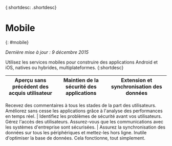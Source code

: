 {:shortdesc: .shortdesc} 

# Mobile
{: #mobile}

*Dernière mise à jour : 9 décembre 2015*

Utilisez les services mobiles pour construire des applications Android et iOS, natives ou hybrides, multiplateformes.
{:shortdesc}


Aperçu sans précédent des acquis utilisateur | Maintien de la sécurité des applications | Extension et synchronisation des données
---- | ---- | ----
Recevez des commentaires à tous les stades de la part des utilisateurs. Améliorez sans cesse les applications grâce à l'analyse des performances en temps
réel. | Identifiez les problèmes de sécurité avant vos utilisateurs. Gérez l'accès des utilisateurs. Assurez-vous que les communications avec les systèmes d'entreprise sont sécurisées. | Assurez la synchronisation des données sur tous les périphériques et mettez-les hors ligne. Inutile d'optimiser la base de données. Cela fonctionne, tout simplement.
